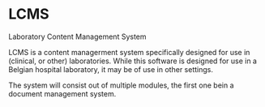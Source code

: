 # LCMS
Laboratory Content Management System

LCMS is a content managerment system specifically designed for use in (clinical, or other) laboratories.
While this software is designed for use in a Belgian hospital laboratory, it may be of use in other settings. 

The system will consist out of multiple modules, the first one bein a document management system.


      
      
      
